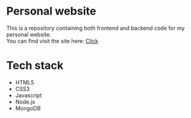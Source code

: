 # Personal website

This is a repository containing both frontend and backend code for my personal website.  
You can find visit the site here: [Click](http://www.blinku.ml)

# Tech stack

* HTML5
* CSS3
* Javascript
* Node.js
* MongoDB
